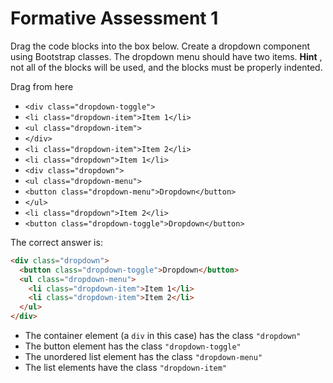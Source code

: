 # Formative Assessment 1

Drag the code blocks into the box below. Create a dropdown component using Bootstrap classes. The dropdown menu should have two items. **Hint** , not all of the blocks will be used, and the blocks must be properly indented.

Drag from here

* `<div class="dropdown-toggle">`
* `<li class="dropdown-item">Item 1</li>`
* `<ul class="dropdown-item">`
* `</div>`
* `<li class="dropdown-item">Item 2</li>`
* `<li class="dropdown">Item 1</li>`
* `<div class="dropdown">`
* `<ul class="dropdown-menu">`
* `<button class="dropdown-menu">Dropdown</button>`
* `</ul>`
* `<li class="dropdown">Item 2</li>`
* `<button class="dropdown-toggle">Dropdown</button>`


The correct answer is:

```html
<div class="dropdown">
  <button class="dropdown-toggle">Dropdown</button>
  <ul class="dropdown-menu">
    <li class="dropdown-item">Item 1</li>
    <li class="dropdown-item">Item 2</li>
  </ul>
</div>
```

* The container element (a `div` in this case) has the class `"dropdown"`
* The button element has the class `"dropdown-toggle"`
* The unordered list element has the class `"dropdown-menu"`
* The list elements have the class `"dropdown-item"`
